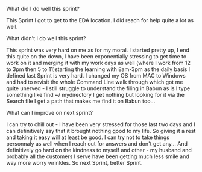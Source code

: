  What did I do well this sprint?

This Sprint I got to get to the EDA location. I did reach for help quite a lot as well. 

 What didn't I do well this sprint?

This sprint was very hard on me as for my moral. I started pretty up, I end this quite on the down, I have been exponentially stressing to get time to work on it and merging it with my work days as well (where I work from 12 to 3pm then 5 to 11)starting the learning with 8am-3pm as the daily basis I defined last Sprint is very hard. 
I changed my OS from MAC to Windows and had to revisit the whole Command Line walk through which got me quite unerved - I still struggle to understand the filing in Babun as is I type something like find ~/ mydirectory I get nothing but looking for it via the Search file I get a path that makes me find it on Babun too...

 What can I improve on next sprint?

I can try to chill out - I have been very stressed for those last two days and I can definitively say that it brought nothing good to my life. So giving it a rest and taking it easy will at least be good. 
I can try not to take things personnaly as well when I reach out for answers and don't get any...
And definitively go hard on the kindness to myself and other - my husband and probably all the customers I serve have been getting much less smile and way more worry wrinkles. So next Sprint, better Sprint.
